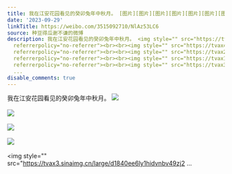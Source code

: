 ```yaml
---
title: 我在江安花园看见的癸卯兔年中秋月。 [图片][图片][图片][图片][图片][图片][图片][图片][图片]
date: '2023-09-29'
linkTitle: https://weibo.com/3515092710/NlAz53LC6
source: 种豆得瓜谢不谦的微博
description: 我在江安花园看见的癸卯兔年中秋月。 <img style="" src="https://tvax3.sinaimg.cn/large/d1840ee6ly1hidvoe0b29j22eo37kx6q.jpg"
  referrerpolicy="no-referrer"><br><br><img style="" src="https://tvax4.sinaimg.cn/large/d1840ee6ly1hidvo8pu4cj237k2eoe82.jpg"
  referrerpolicy="no-referrer"><br><br><img style="" src="https://tvax2.sinaimg.cn/large/d1840ee6ly1hidvov1fl3j237k2eo4qq.jpg"
  referrerpolicy="no-referrer"><br><br><img style="" src="https://tvax1.sinaimg.cn/large/d1840ee6ly1hidvqymkgrj237k2eoe82.jpg"
  referrerpolicy="no-referrer"><br><br><img style="" src="https://tvax3.sinaimg.cn/large/d1840ee6ly1hidvnbv49zj2
  ...
disable_comments: true
---
```

我在江安花园看见的癸卯兔年中秋月。 <img style="" src="https://tvax3.sinaimg.cn/large/d1840ee6ly1hidvoe0b29j22eo37kx6q.jpg" referrerpolicy="no-referrer"><br><br><img style="" src="https://tvax4.sinaimg.cn/large/d1840ee6ly1hidvo8pu4cj237k2eoe82.jpg" referrerpolicy="no-referrer"><br><br><img style="" src="https://tvax2.sinaimg.cn/large/d1840ee6ly1hidvov1fl3j237k2eo4qq.jpg" referrerpolicy="no-referrer"><br><br><img style="" src="https://tvax1.sinaimg.cn/large/d1840ee6ly1hidvqymkgrj237k2eoe82.jpg" referrerpolicy="no-referrer"><br><br><img style="" src="https://tvax3.sinaimg.cn/large/d1840ee6ly1hidvnbv49zj2 ...